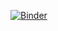 [![Binder](https://mybinder.org/badge.svg)](https://mybinder.org/v2/gh/sneumann/bioc_notebooks/master?filepath=/tmp/xcms.ipynb)

